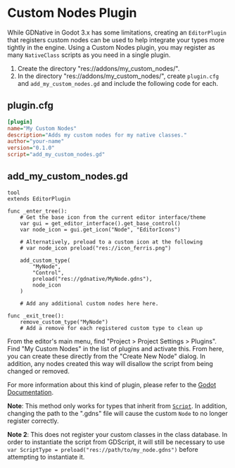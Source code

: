 # Custom Nodes Plugin

While GDNative in Godot 3.x has some limitations, creating an `EditorPlugin` that registers custom nodes can be used to help integrate your types more tightly in the engine. Using a Custom Nodes plugin, you may register as many `NativeClass` scripts as you need in a single plugin.

1. Create the directory "res://addons/my_custom_nodes/".
2. In the directory "res://addons/my_custom_nodes/", create `plugin.cfg` and `add_my_custom_nodes.gd` and include the following code for each.

## plugin.cfg
```ini
[plugin]
name="My Custom Nodes"
description="Adds my custom nodes for my native classes."
author="your-name"
version="0.1.0"
script="add_my_custom_nodes.gd"
```

## add_my_custom_nodes.gd
```gdscript
tool
extends EditorPlugin

func _enter_tree():
    # Get the base icon from the current editor interface/theme
    var gui = get_editor_interface().get_base_control()
    var node_icon = gui.get_icon("Node", "EditorIcons")
    
    # Alternatively, preload to a custom icon at the following
    # var node_icon preload("res://icon_ferris.png")

    add_custom_type(
        "MyNode",
        "Control",
        preload("res://gdnative/MyNode.gdns"),
        node_icon
    )

    # Add any additional custom nodes here here.

func _exit_tree():
    remove_custom_type("MyNode")
    # Add a remove for each registered custom type to clean up
```

From the editor's main menu, find "Project > Project Settings > Plugins". Find "My Custom Nodes" in the list of plugins and activate this. From here, you can create these directly from the "Create New Node" dialog. In addition, any nodes created this way will disallow the script from being changed or removed.

For more information about this kind of plugin, please refer to the [Godot Documentation](https://docs.godotengine.org/en/stable/tutorials/plugins/editor/making_plugins.html#a-custom-node).

**Note**: This method only works for types that inherit from [`Script`](https://docs.godotengine.org/en/stable/classes/class_script.html). In addition, changing the path to the ".gdns" file will cause the custom `Node` to no longer register correctly.

**Note 2**: This does not register your custom classes in the class database. In order to instantiate the script from GDScript, it will still be necessary to use `var ScriptType = preload("res://path/to/my_node.gdns")` before attempting to instantiate it.

